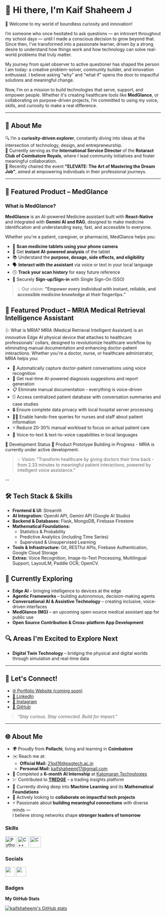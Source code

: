 # 👋 Hi there, I'm Kaif Shaheem J

🌟 Welcome to my world of boundless curiosity and innovation!

I’m someone who once hesitated to ask questions — an introvert throughout my school days — until I made a conscious decision to grow beyond that. Since then, I’ve transformed into a passionate learner, driven by a strong desire to understand how things work and how technology can solve real-world problems that truly matter.

My journey from quiet observer to active questioner has shaped the person I am today: a creative problem-solver, community builder, and innovation enthusiast. I believe asking “why” and “what if” opens the door to impactful solutions and meaningful change.

Now, I’m on a mission to build technologies that serve, support, and empower people. Whether it's creating healthcare tools like **MedGlance**, or collaborating on purpose-driven projects, I’m committed to using my voice, skills, and curiosity to make a real difference.

---

## 🧠 About Me

🔍 I’m a **curiosity-driven explorer**, constantly diving into ideas at the intersection of technology, design, and entrepreneurship.  
💼 Currently serving as the **International Service Director** of the **Rotaract Club of Coimbatore Royals**, where I lead community initiatives and foster meaningful collaboration.  
🎤 Recently chaired the event **"ELEVATE: The Art of Mastering the Dream Job"**, aimed at empowering individuals in their professional journeys.

---

## 🚀 Featured Product – MedGlance

### What is MedGlance?

**MedGlance** is an AI-powered Medicine assistant built with **React-Native** and integrated with **Gemini AI and RAG**, designed to make medicine identification and understanding easy, fast, and accessible to everyone.

Whether you're a patient, caregiver, or pharmacist, MedGlance helps you:
- 📸 **Scan medicine tablets using your phone camera**
- 🤖 Get **instant AI-powered analysis** of the tablet
- 📚 Understand the **purpose, dosage, side effects, and eligibility**
- 🗣️ **Interact with the assistant** via voice or text in your local language
- 🕓 **Track your scan history** for easy future reference
- 🔐 Securely **Sign-up/Sign-in** with Single Sign-On (SSO)

> 💡 Our vision: **"Empower every individual with instant, reliable, and accessible medicine knowledge at their fingertips."**

## 🚀 Featured Product – MRIA Medical Retrieval Intelligence Assistant
🩺 What is MRIA?
MRIA (Medical Retrieval Intelligent Assistant) is an innovative Edge AI physical device that attaches to healthcare professionals' collars, designed to revolutionize healthcare workflow by eliminating manual documentation and enhancing doctor-patient interactions.
Whether you're a doctor, nurse, or healthcare administrator, MRIA helps you:

- 🎤 Automatically capture doctor-patient conversations using voice recognition
- 🤖 Get real-time AI-powered diagnosis suggestions and report generation
- 📋 Eliminate manual documentation - everything is voice-driven
- 🗄️ Access centralized patient database with conversation summaries and case studies
- 🔒 Ensure complete data privacy with local hospital server processing
- 👩‍⚕️ Enable hands-free queries for nurses and staff about patient information
- ⚡ Reduce 20-30% manual workload to focus on actual patient care
- 🏥 Voice-to-text & text-to-voice capabilities in local languages

🚧 Development Status
🔨 Product Prototype Building in Progress - MRIA is currently under active development.

> 💡 Vision: "Transform healthcare by giving doctors their time back - from 2.33 minutes to meaningful patient interactions, powered by intelligent voice assistance."

--
## 🛠️ Tech Stack & Skills

- **Frontend & UI:** Streamlit
- **AI Integration:** OpenAI API, Gemini API (Google AI Studio)
- **Backend & Databases:** Flask, MongoDB, Firebase Firestore
- **Mathematical Foundations:**  
  - Statistics & Probability  
  - Predictive Analytics (including Time Series)  
  - Supervised & Unsupervised Learning
- **Tools & Infrastructure:** Git, RESTful APIs, Firebase Authentication, Google Cloud Storage
- **Extras:** Voice Recognition, Image-to-Text Processing, Multilingual Support, LayoutLM, Paddle OCR, OpenCV.

## 🌱 Currently Exploring

- **Edge AI** – bringing intelligence to devices at the edge
- **Agentic Frameworks** – building autonomous, decision-making agents
- **Conversational AI & Assistive Technology** – creating inclusive, voice-driven interfaces
- **MedGlance (MG)** – an upcoming open-source medical assistant app for public use
- **Open Source Contribution & Cross-platform App Development**


## 🔍 Areas I'm Excited to Explore Next

- **Digital Twin Technology** – bridging the physical and digital worlds through simulation and real-time data


---
## 🤝 Let's Connect!

- [🌐 Portfolio Website (coming soon)]()
- [💼 LinkedIn](https://linkedin.com/in/kaifshaheem)
- [📸 Instagram](https://instagram.com/kaifshaheem)
- [🐙 GitHub](https://github.com/KaifShaheem)


> _“Stay curious. Stay connected. Build for impact.”_

---
## 🌐 About Me

- 🌍 Proudly from **Pollachi**, living and learning in **Coimbatore**
- ✉️ Reach me at:
  - **Official Mail:** [21pd16@psgtech.ac.in](mailto:21pd16@psgtech.ac.in)
  - **Personal Mail:** [kaifshaheemj17@gmail.com](mailto:kaifshaheemj17@gmail.com)
- 🚀 Completed a **6-month AI Internship** at [Katomaran Technologies](https://www.katomaran.com/)
- 💹 Contributed to [**TREDGE**](http://www.rightskewfin.com/) – a trading insights platform
- 🧠 Currently diving deep into **Machine Learning** and its **Mathematical Foundations**
- 🤝 Actively looking to **collaborate on impactful tech projects**
- ⚡ Passionate about **building meaningful connections** with diverse minds —  
  I believe strong networks shape **stronger leaders of tomorrow**


### Skills


<p align="left">
<a href="https://www.python.org/" target="_blank" rel="noreferrer"><img src="https://raw.githubusercontent.com/danielcranney/readme-generator/main/public/icons/skills/python-colored.svg" width="36" height="36" alt="Python" /></a>
<a href="https://docs.microsoft.com/en-us/cpp/?view=msvc-170" target="_blank" rel="noreferrer"><img src="https://raw.githubusercontent.com/danielcranney/readme-generator/main/public/icons/skills/cplusplus-colored.svg" width="36" height="36" alt="C++" /></a>
<a href="https://docs.microsoft.com/en-us/cpp/?view=msvc-170" target="_blank" rel="noreferrer"><img src="https://raw.githubusercontent.com/danielcranney/readme-generator/main/public/icons/skills/c-colored.svg" width="36" height="36" alt="C" /></a>
</p>


### Socials

<p align="left"> <a href="https://www.github.com/kaifshaheemj" target="_blank" rel="noreferrer"><img src="https://raw.githubusercontent.com/danielcranney/readme-generator/main/public/icons/socials/github.svg" width="32" height="32" /></a> <a href="https://www.linkedin.com/in/kaif-shaheem-aaa0b0227/" target="_blank" rel="noreferrer"><img src="https://raw.githubusercontent.com/danielcranney/readme-generator/main/public/icons/socials/linkedin.svg" width="32" height="32" /></a></p>

### Badges

<b>My GitHub Stats</b>

<a href="http://www.github.com/kaifshaheemj"><img src="https://github-readme-stats.vercel.app/api?username=kaifshaheemj&show_icons=true&hide=issues,&count_private=true&title_color=0891b2&text_color=ffffff&icon_color=0891b2&bg_color=1c1917&hide_border=true&show_icons=true" alt="kaifshaheemj's GitHub stats" /></a>
